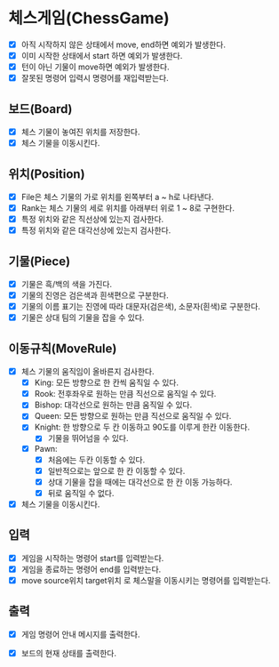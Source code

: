 # 체스게임(ChessGame)

- [x] 아직 시작하지 않은 상태에서 move, end하면 예외가 발생한다.
- [x] 이미 시작한 상태에서 start 하면 예외가 발생한다.
- [x] 턴이 아닌 기물이 move하면 예외가 발생한다.
- [x] 잘못된 명령어 입력시 명령어를 재입력받는다.

## 보드(Board)

- [x] 체스 기물이 놓여진 위치를 저장한다.
- [x] 체스 기물을 이동시킨다.

## 위치(Position)

- [x] File은 체스 기물의 가로 위치를 왼쪽부터 a ~ h로 나타낸다.
- [x] Rank는 체스 기물의 세로 위치를 아래부터 위로 1 ~ 8로 구현한다.
- [x] 특정 위치와 같은 직선상에 있는지 검사한다.
- [x] 특정 위치와 같은 대각선상에 있는지 검사한다.

## 기물(Piece)

- [x] 기물은 흑/백의 색을 가진다.
- [x] 기물의 진영은 검은색과 흰색편으로 구분한다.
- [x] 기물의 이름 표기는 진영에 따라 대문자(검은색), 소문자(흰색)로 구분한다.
- [x] 기물은 상대 팀의 기물을 잡을 수 있다.

## 이동규칙(MoveRule)

- [x] 체스 기물의 움직임이 올바른지 검사한다.
    - [x] King: 모든 방향으로 한 칸씩 움직일 수 있다.
    - [x] Rook: 전후좌우로 원하는 만큼 직선으로 움직일 수 있다.
    - [x] Bishop: 대각선으로 원하는 만큼 움직일 수 있다.
    - [x] Queen: 모든 방향으로 원하는 만큼 직선으로 움직일 수 있다.
    - [x] Knight: 한 방향으로 두 칸 이동하고 90도를 이루게 한칸 이동한다.
        - [x] 기물을 뛰어넘을 수 있다.
    - [x] Pawn:
        - [x] 처음에는 두칸 이동할 수 있다.
        - [x] 일반적으로는 앞으로 한 칸 이동할 수 있다.
        - [x] 상대 기물을 잡을 때에는 대각선으로 한 칸 이동 가능하다.
        - [x] 뒤로 움직일 수 없다.
- [x] 체스 기물을 이동시킨다.

## 입력

- [x] 게임을 시작하는 명령어 start를 입력받는다.
- [x] 게임을 종료하는 명령어 end를 입력받는다.
- [x] move source위치 target위치 로 체스말을 이동시키는 명령어를 입력받는다.

## 출력

- [x] 게임 명령어 안내 메시지를 출력한다.
- [x] 보드의 현재 상태를 출력한다.




